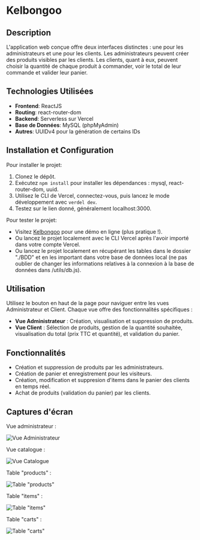 # Kelbongoo

## Description
L'application web conçue offre deux interfaces distinctes : une pour les administrateurs et une pour les clients. Les administrateurs peuvent créer des produits visibles par les clients. Les clients, quant à eux, peuvent choisir la quantité de chaque produit à commander, voir le total de leur commande et valider leur panier.

## Technologies Utilisées
- **Frontend**: ReactJS
- **Routing**: react-router-dom
- **Backend**: Serverless sur Vercel
- **Base de Données**: MySQL (phpMyAdmin)
- **Autres**: UUIDv4 pour la génération de certains IDs

## Installation et Configuration
Pour installer le projet:
1. Clonez le dépôt.
2. Exécutez `npm install` pour installer les dépendances : mysql, react-router-dom, uuid.
3. Utilisez le CLI de Vercel, connectez-vous, puis lancez le mode développement avec `verdel dev`.
4. Testez sur le lien donné, généralement localhost:3000.

Pour tester le projet:
- Visitez [Kelbongoo](https://kelbongoo.vercel.app/) pour une démo en ligne (plus pratique !).
- Ou lancez le projet localement avec le CLI Vercel après l'avoir importé dans votre compte Vercel.
- Ou lancez le projet localement en récupérant les tables dans le dossier "./BDD" et en les important dans votre base de données local (ne pas oublier de changer les informations relatives à la connexion à la base de données dans /utils/db.js).

## Utilisation
Utilisez le bouton en haut de la page pour naviguer entre les vues Administrateur et Client. Chaque vue offre des fonctionnalités spécifiques :
- **Vue Administrateur** : Création, visualisation et suppression de produits.
- **Vue Client** : Sélection de produits, gestion de la quantité souhaitée, visualisation du total (prix TTC et quantité), et validation du panier.

## Fonctionnalités
- Création et suppression de produits par les administrateurs.
- Création de panier et enregistrement pour les visiteurs.
- Création, modification et suppresion d'items dans le panier des clients en temps réel.
- Achat de produits (validation du panier) par les clients.

## Captures d'écran
Vue administrateur : 

![Vue Administrateur](https://zupimages.net/up/23/47/sl9h.png)

Vue catalogue :

![Vue Catalogue](https://zupimages.net/up/23/47/thq0.png)

Table "products" :

![Table "products"](https://zupimages.net/up/23/47/enmg.png)

Table "items" :

![Table "items"](https://zupimages.net/up/23/47/7u89.png)

Table "carts" :

![Table "carts"](https://zupimages.net/up/23/47/hduf.png)
